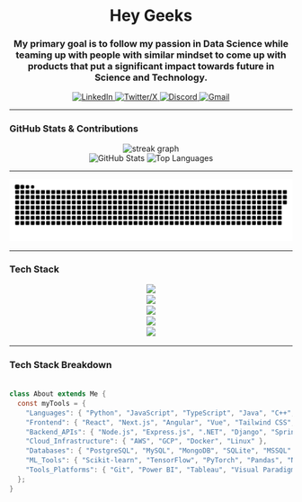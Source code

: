 <h1 align="center">Hey Geeks</h1>
<h3 align="center">My primary goal is to follow my passion in Data Science while teaming up with people with similar mindset to come up with products that put a significant impact towards future in Science and Technology.</h3>

<div align="center">
  <a href="https://www.linkedin.com/in/keron-tifso/" target="_blank">
    <img src="https://img.shields.io/badge/LinkedIn-0A66C2?style=for-the-badge&logo=linkedin&logoColor=white" height="25" alt="LinkedIn" />
  </a>
  <a href="https://x.com/spades_______" target="_blank">
    <img src="https://img.shields.io/badge/X-000000?style=for-the-badge&logo=x&logoColor=white" height="25" alt="Twitter/X" />
  </a>
  <a href="https://discordapp.com/users/Keron#1036" target="_blank">
    <img src="https://img.shields.io/badge/Discord-5865F2?style=for-the-badge&logo=discord&logoColor=white" height="25" alt="Discord" />
  </a>
  <a href="mailto:kerontifso777@gmail.com" target="_blank">
    <img src="https://img.shields.io/badge/Gmail-EA4335?style=for-the-badge&logo=gmail&logoColor=white" height="25" alt="Gmail" />
  </a>
</div>


---

<h3 align="left">GitHub Stats & Contributions</h3>

<div align="center">
  <img src="https://streak-stats.demolab.com?user=Kero-n&locale=en&mode=daily&theme=dracula&hide_border=false&border_radius=5" height="150" alt="streak graph" />
</div>

<div align="center">
  <img src="https://github-readme-stats.vercel.app/api?username=Kero-n&show_icons=true&theme=dracula&include_all_commits=true&count_private=true&hide_border=false" height="150" alt="GitHub Stats" />
  <img src="https://github-readme-stats.vercel.app/api/top-langs?username=Kero-n&layout=compact&card_width=320&langs_count=6&theme=dracula&hide_border=false" height="150" alt="Top Languages" />
</div>

---

![snake gif](https://github.com/Kero-n/Kero-n/blob/output/github-snake-dark.svg)

---

<h3 align="left">Tech Stack</h3>

<div align="center">
  <img src="https://skillicons.dev/icons?i=py,ts,js,cpp,java,cs,r,scala" height="60" />
  <br/>
  <img src="https://skillicons.dev/icons?i=react,nextjs,angular,vue,tailwind,css,html,bootstrap" height="60" />
  <br/>
  <img src="https://skillicons.dev/icons?i=aws,gcp,docker,linux,git,graphql,nodejs,postgres,mysql,mongodb,sqlite" height="60" />
  <br/>
  <img src="https://skillicons.dev/icons?i=django,dotnet,express,spring,flask" height="60" />
  <br/>
  <img src="https://skillicons.dev/icons?i=pandas,numpy,scikit-learn,matplotlib,tensorflow,pytorch,jupyter" height="60" />
</div>

---

<h3 align="left">Tech Stack Breakdown</h3>

```java

class About extends Me {
  const myTools = {
    "Languages": { "Python", "JavaScript", "TypeScript", "Java", "C++", "C#", "R", "Scala", "SQL" },
    "Frontend": { "React", "Next.js", "Angular", "Vue", "Tailwind CSS", "Bootstrap", "HTML5", "CSS3" },
    "Backend_APIs": { "Node.js", "Express.js", ".NET", "Django", "Spring Boot", "Flask", "GraphQL" },
    "Cloud_Infrastructure": { "AWS", "GCP", "Docker", "Linux" },
    "Databases": { "PostgreSQL", "MySQL", "MongoDB", "SQLite", "MSSQL" },
    "ML_Tools": { "Scikit-learn", "TensorFlow", "PyTorch", "Pandas", "NumPy", "Matplotlib", "Jupyter Notebook" },
    "Tools_Platforms": { "Git", "Power BI", "Tableau", "Visual Paradigm" }
  };
}

```



